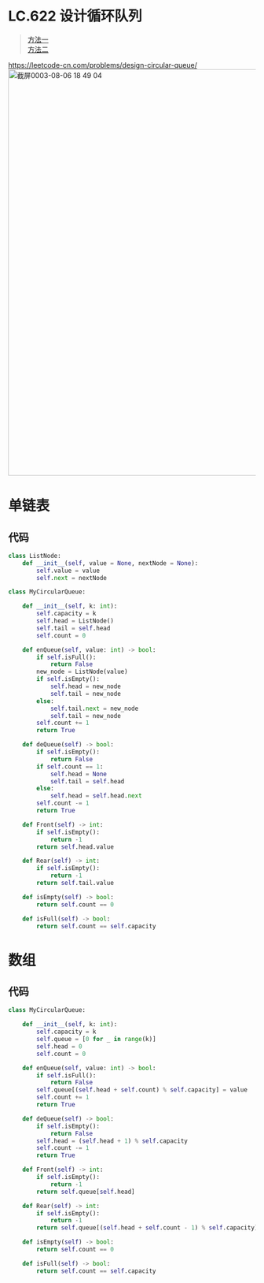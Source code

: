 LC.622 设计循环队列
====

> [方法一](https://github.com/PearlCoastal/Leetcode_GitOn/new/master/LinkedList#%E5%8D%95%E9%93%BE%E8%A1%A8)<br>
> [方法二](https://github.com/PearlCoastal/Leetcode_GitOn/new/master/LinkedList#%E6%95%B0%E7%BB%84)


https://leetcode-cn.com/problems/design-circular-queue/
<img width="825" alt="截屏0003-08-06 18 49 04" src="https://user-images.githubusercontent.com/10908630/128492493-624dba2d-8117-4baa-8fe2-5498f94aa09b.png">

单链表
====
## 代码
```python
class ListNode:
    def __init__(self, value = None, nextNode = None):
        self.value = value
        self.next = nextNode

class MyCircularQueue:

    def __init__(self, k: int):
        self.capacity = k
        self.head = ListNode()
        self.tail = self.head
        self.count = 0

    def enQueue(self, value: int) -> bool:
        if self.isFull():
            return False
        new_node = ListNode(value)
        if self.isEmpty():
            self.head = new_node
            self.tail = new_node
        else:
            self.tail.next = new_node
            self.tail = new_node
        self.count += 1
        return True

    def deQueue(self) -> bool:
        if self.isEmpty():
            return False
        if self.count == 1:
            self.head = None
            self.tail = self.head
        else:
            self.head = self.head.next 
        self.count -= 1
        return True

    def Front(self) -> int:
        if self.isEmpty():
            return -1
        return self.head.value

    def Rear(self) -> int:
        if self.isEmpty():
            return -1
        return self.tail.value

    def isEmpty(self) -> bool:
        return self.count == 0

    def isFull(self) -> bool:
        return self.count == self.capacity
```

数组
====

## 代码
```python
class MyCircularQueue:

    def __init__(self, k: int):
        self.capacity = k
        self.queue = [0 for _ in range(k)]
        self.head = 0
        self.count = 0

    def enQueue(self, value: int) -> bool:
        if self.isFull():
            return False
        self.queue[(self.head + self.count) % self.capacity] = value
        self.count += 1
        return True

    def deQueue(self) -> bool:
        if self.isEmpty():
            return False
        self.head = (self.head + 1) % self.capacity
        self.count -= 1
        return True

    def Front(self) -> int:
        if self.isEmpty():
            return -1
        return self.queue[self.head]

    def Rear(self) -> int:
        if self.isEmpty():
            return -1
        return self.queue[(self.head + self.count - 1) % self.capacity] 

    def isEmpty(self) -> bool:
        return self.count == 0

    def isFull(self) -> bool:
        return self.count == self.capacity
```
